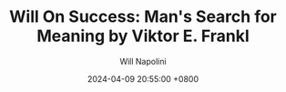 ---
title: "Will On Success: Man's Search for Meaning by Viktor E. Frankl"
author: Will Napolini
date: 2024-04-09 20:55:00 +0800
categories: [Mindset, Book-summaries]
tags:
  [
    viktor-e-frankl,
    man's-search-for-meaning,
    existentialism,
    psychology,
    holocaust,
    resilience,
    purpose,
    suffering,
    meaning-of-life,
    motivation,
    logotherapy,
    hope,
    human-nature,
    inner-strength,
    mental-endurance
  ]
image: https://pbs.twimg.com/media/GO11AGWWkAANLiZ?format=jpg&name=large
alt: "Will On Success: Man's Search for Meaning by Viktor E. Frankl"
fallback:
  - 
  # Replace with the URL of your backup image
  -
  # Replace with the URL of your backup image
---